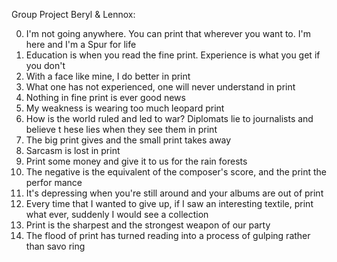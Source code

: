Group Project Beryl & Lennox:                                                                      
                                                                                    
0. I'm not going anywhere. You can print that wherever you want to. I'm here and I'm
 a Spur for life
1. Education is when you read the fine print. Experience is what you get if you don't
2. With a face like mine, I do better in print 
3. What one has not experienced, one will never understand in print  
4. Nothing in fine print is ever good news
5. My weakness is wearing too much leopard print
6. How is the world ruled and led to war? Diplomats lie to journalists and believe t
hese lies when they see them in print 
7. The big print gives and the small print takes away
8. Sarcasm is lost in print
9. Print some money and give it to us for the rain forests
10. The negative is the equivalent of the composer's score, and the print the perfor
mance
11. It's depressing when you're still around and your albums are out of print
12. Every time that I wanted to give up, if I saw an interesting textile, print what
 ever, suddenly I would see a collection
13. Print is the sharpest and the strongest weapon of our party
14. The flood of print has turned reading into a process of gulping rather than savo
ring   
